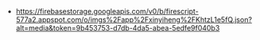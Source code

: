 - https://firebasestorage.googleapis.com/v0/b/firescript-577a2.appspot.com/o/imgs%2Fapp%2Fxinyiheng%2FKhtzL1e5fQ.json?alt=media&token=9b453753-d7db-4da5-abea-5edfe9f040b3
